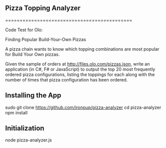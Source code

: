 ## Pizza Topping Analyzer
============================================

Code Test for Olo:  

Finding Popular Build-Your-Own Pizzas 

A pizza chain wants to know which topping combinations are most popular for Build Your Own pizzas.

Given the sample of orders at http://files.olo.com/pizzas.json, write an application (in C#, F# or JavaScript) to output the top 20 most frequently ordered pizza configurations, listing the toppings for each along with the number of times that pizza configuration has been ordered.

## Installing the App

sudo git clone https://github.com/ironpup/pizza-analyzer
cd pizza-analyzer
npm install

## Initialization
node pizza-analyzer.js
